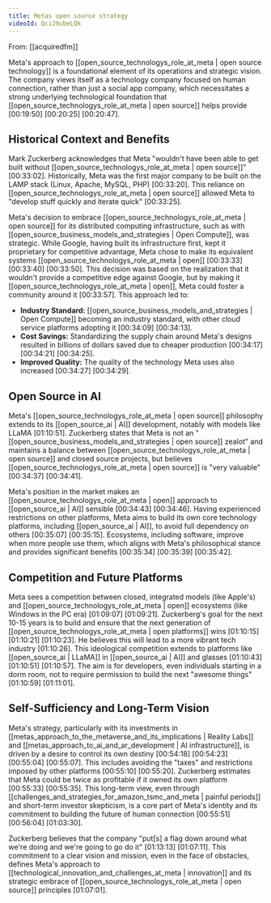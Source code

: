 ```yaml
---
title: Metas open source strategy
videoId: QciJ9ubeLQk
---
```


From: [[acquiredfm]] <br/> 

Meta's approach to [[open_source_technologys_role_at_meta | open source technology]] is a foundational element of its operations and strategic vision. The company views itself as a technology company focused on human connection, rather than just a social app company, which necessitates a strong underlying technological foundation that [[open_source_technologys_role_at_meta | open source]] helps provide <a class="yt-timestamp" data-t="00:19:50">[00:19:50]</a> <a class="yt-timestamp" data-t="00:20:25">[00:20:25]</a> <a class="yt-timestamp" data-t="00:20:47">[00:20:47]</a>.

## Historical Context and Benefits
Mark Zuckerberg acknowledges that Meta "wouldn't have been able to get built without [[open_source_technologys_role_at_meta | open source]]" <a class="yt-timestamp" data-t="00:33:02">[00:33:02]</a>. Historically, Meta was the first major company to be built on the LAMP stack (Linux, Apache, MySQL, PHP) <a class="yt-timestamp" data-t="00:33:20">[00:33:20]</a>. This reliance on [[open_source_technologys_role_at_meta | open source]] allowed Meta to "develop stuff quickly and iterate quick" <a class="yt-timestamp" data-t="00:33:25">[00:33:25]</a>.

Meta's decision to embrace [[open_source_technologys_role_at_meta | open source]] for its distributed computing infrastructure, such as with [[open_source_business_models_and_strategies | Open Compute]], was strategic. While Google, having built its infrastructure first, kept it proprietary for competitive advantage, Meta chose to make its equivalent systems [[open_source_technologys_role_at_meta | open]] <a class="yt-timestamp" data-t="00:33:33">[00:33:33]</a> <a class="yt-timestamp" data-t="00:33:40">[00:33:40]</a> <a class="yt-timestamp" data-t="00:33:50">[00:33:50]</a>. This decision was based on the realization that it wouldn't provide a competitive edge against Google, but by making it [[open_source_technologys_role_at_meta | open]], Meta could foster a community around it <a class="yt-timestamp" data-t="00:33:57">[00:33:57]</a>. This approach led to:
*   **Industry Standard:** [[open_source_business_models_and_strategies | Open Compute]] becoming an industry standard, with other cloud service platforms adopting it <a class="yt-timestamp" data-t="00:34:09">[00:34:09]</a> <a class="yt-timestamp" data-t="00:34:13">[00:34:13]</a>.
*   **Cost Savings:** Standardizing the supply chain around Meta's designs resulted in billions of dollars saved due to cheaper production <a class="yt-timestamp" data-t="00:34:17">[00:34:17]</a> <a class="yt-timestamp" data-t="00:34:21">[00:34:21]</a> <a class="yt-timestamp" data-t="00:34:25">[00:34:25]</a>.
*   **Improved Quality:** The quality of the technology Meta uses also increased <a class="yt-timestamp" data-t="00:34:27">[00:34:27]</a> <a class="yt-timestamp" data-t="00:34:29">[00:34:29]</a>.

## Open Source in AI
Meta's [[open_source_technologys_role_at_meta | open source]] philosophy extends to its [[open_source_ai | AI]] development, notably with models like LLaMA <a class="yt-timestamp" data-t="01:10:51">[01:10:51]</a>. Zuckerberg states that Meta is not an "[[open_source_business_models_and_strategies | open source]] zealot" and maintains a balance between [[open_source_technologys_role_at_meta | open source]] and closed source projects, but believes [[open_source_technologys_role_at_meta | open source]] is "very valuable" <a class="yt-timestamp" data-t="00:34:37">[00:34:37]</a> <a class="yt-timestamp" data-t="00:34:41">[00:34:41]</a>.

Meta's position in the market makes an [[open_source_technologys_role_at_meta | open]] approach to [[open_source_ai | AI]] sensible <a class="yt-timestamp" data-t="00:34:43">[00:34:43]</a> <a class="yt-timestamp" data-t="00:34:46">[00:34:46]</a>. Having experienced restrictions on other platforms, Meta aims to build its own core technology platforms, including [[open_source_ai | AI]], to avoid full dependency on others <a class="yt-timestamp" data-t="00:35:07">[00:35:07]</a> <a class="yt-timestamp" data-t="00:35:15">[00:35:15]</a>. Ecosystems, including software, improve when more people use them, which aligns with Meta's philosophical stance and provides significant benefits <a class="yt-timestamp" data-t="00:35:34">[00:35:34]</a> <a class="yt-timestamp" data-t="00:35:39">[00:35:39]</a> <a class="yt-timestamp" data-t="00:35:42">[00:35:42]</a>.

## Competition and Future Platforms
Meta sees a competition between closed, integrated models (like Apple's) and [[open_source_technologys_role_at_meta | open]] ecosystems (like Windows in the PC era) <a class="yt-timestamp" data-t="01:09:07">[01:09:07]</a> <a class="yt-timestamp" data-t="01:09:21">[01:09:21]</a>. Zuckerberg's goal for the next 10-15 years is to build and ensure that the next generation of [[open_source_technologys_role_at_meta | open platforms]] wins <a class="yt-timestamp" data-t="01:10:15">[01:10:15]</a> <a class="yt-timestamp" data-t="01:10:21">[01:10:21]</a> <a class="yt-timestamp" data-t="01:10:23">[01:10:23]</a>. He believes this will lead to a more vibrant tech industry <a class="yt-timestamp" data-t="01:10:26">[01:10:26]</a>. This ideological competition extends to platforms like [[open_source_ai | LLaMA]] in [[open_source_ai | AI]] and glasses <a class="yt-timestamp" data-t="01:10:43">[01:10:43]</a> <a class="yt-timestamp" data-t="01:10:51">[01:10:51]</a> <a class="yt-timestamp" data-t="01:10:57">[01:10:57]</a>. The aim is for developers, even individuals starting in a dorm room, not to require permission to build the next "awesome things" <a class="yt-timestamp" data-t="01:10:59">[01:10:59]</a> <a class="yt-timestamp" data-t="01:11:01">[01:11:01]</a>.

## Self-Sufficiency and Long-Term Vision
Meta's strategy, particularly with its investments in [[metas_approach_to_the_metaverse_and_its_implications | Reality Labs]] and [[metas_approach_to_ai_and_ar_development | AI infrastructure]], is driven by a desire to control its own destiny <a class="yt-timestamp" data-t="00:54:18">[00:54:18]</a> <a class="yt-timestamp" data-t="00:54:23">[00:54:23]</a> <a class="yt-timestamp" data-t="00:55:04">[00:55:04]</a> <a class="yt-timestamp" data-t="00:55:07">[00:55:07]</a>. This includes avoiding the "taxes" and restrictions imposed by other platforms <a class="yt-timestamp" data-t="00:55:10">[00:55:10]</a> <a class="yt-timestamp" data-t="00:55:20">[00:55:20]</a>. Zuckerberg estimates that Meta could be twice as profitable if it owned its own platform <a class="yt-timestamp" data-t="00:55:33">[00:55:33]</a> <a class="yt-timestamp" data-t="00:55:35">[00:55:35]</a>. This long-term view, even through [[challenges_and_strategies_for_amazon_tsmc_and_meta | painful periods]] and short-term investor skepticism, is a core part of Meta's identity and its commitment to building the future of human connection <a class="yt-timestamp" data-t="00:55:51">[00:55:51]</a> <a class="yt-timestamp" data-t="00:56:04">[00:56:04]</a> <a class="yt-timestamp" data-t="01:03:30">[01:03:30]</a>.

Zuckerberg believes that the company "put[s] a flag down around what we're doing and we're going to go do it" <a class="yt-timestamp" data-t="01:13:13">[01:13:13]</a> <a class="yt-timestamp" data-t="01:07:11">[01:07:11]</a>. This commitment to a clear vision and mission, even in the face of obstacles, defines Meta's approach to [[technological_innovation_and_challenges_at_meta | innovation]] and its strategic embrace of [[open_source_technologys_role_at_meta | open source]] principles <a class="yt-timestamp" data-t="01:07:01">[01:07:01]</a>.